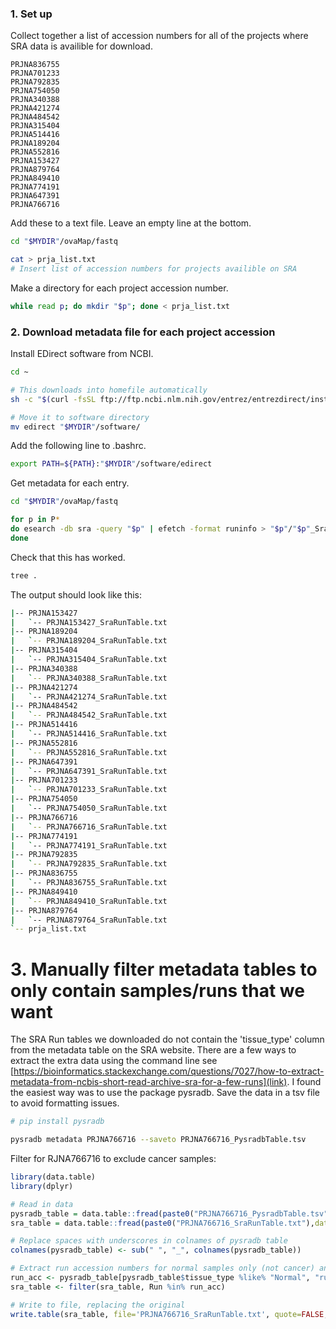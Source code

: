 ### 1. Set up
Collect together a list of accession numbers for all of the projects where SRA data is availible for download.
```text
PRJNA836755
PRJNA701233
PRJNA792835
PRJNA754050
PRJNA340388
PRJNA421274
PRJNA484542
PRJNA315404
PRJNA514416
PRJNA189204
PRJNA552816
PRJNA153427
PRJNA879764
PRJNA849410
PRJNA774191
PRJNA647391
PRJNA766716
```

Add these to a text file. Leave an empty line at the bottom.
```bash
cd "$MYDIR"/ovaMap/fastq

cat > prja_list.txt
# Insert list of accession numbers for projects availible on SRA
```

Make a directory for each project accession number.
```bash
while read p; do mkdir "$p"; done < prja_list.txt
```

### 2. Download metadata file for each project accession
Install EDirect software from NCBI.
```bash
cd ~

# This downloads into homefile automatically
sh -c "$(curl -fsSL ftp://ftp.ncbi.nlm.nih.gov/entrez/entrezdirect/install-edirect.sh)"

# Move it to software directory
mv edirect "$MYDIR"/software/
```

Add the following line to .bashrc.
```bash
export PATH=${PATH}:"$MYDIR"/software/edirect
```

Get metadata for each entry.
```bash
cd "$MYDIR"/ovaMap/fastq

for p in P*
do esearch -db sra -query "$p" | efetch -format runinfo > "$p"/"$p"_SraRunTable.txt
done 
```

Check that this has worked.
```bash
tree .
```

The output should look like this:
```bash
|-- PRJNA153427
|   `-- PRJNA153427_SraRunTable.txt
|-- PRJNA189204
|   `-- PRJNA189204_SraRunTable.txt
|-- PRJNA315404
|   `-- PRJNA315404_SraRunTable.txt
|-- PRJNA340388
|   `-- PRJNA340388_SraRunTable.txt
|-- PRJNA421274
|   `-- PRJNA421274_SraRunTable.txt
|-- PRJNA484542
|   `-- PRJNA484542_SraRunTable.txt
|-- PRJNA514416
|   `-- PRJNA514416_SraRunTable.txt
|-- PRJNA552816
|   `-- PRJNA552816_SraRunTable.txt
|-- PRJNA647391
|   `-- PRJNA647391_SraRunTable.txt
|-- PRJNA701233
|   `-- PRJNA701233_SraRunTable.txt
|-- PRJNA754050
|   `-- PRJNA754050_SraRunTable.txt
|-- PRJNA766716
|   `-- PRJNA766716_SraRunTable.txt
|-- PRJNA774191
|   `-- PRJNA774191_SraRunTable.txt
|-- PRJNA792835
|   `-- PRJNA792835_SraRunTable.txt
|-- PRJNA836755
|   `-- PRJNA836755_SraRunTable.txt
|-- PRJNA849410
|   `-- PRJNA849410_SraRunTable.txt
|-- PRJNA879764
|   `-- PRJNA879764_SraRunTable.txt
`-- prja_list.txt
```

# 3. Manually filter metadata tables to only contain samples/runs that we want
The SRA Run tables we downloaded do not contain the 'tissue_type' column from the metadata table on the SRA website. There are a few ways to extract the extra data using the command line see [https://bioinformatics.stackexchange.com/questions/7027/how-to-extract-metadata-from-ncbis-short-read-archive-sra-for-a-few-runs](link). I found the easiest way was to use the package pysradb. Save the data in a tsv file to avoid formatting issues.
```bash
# pip install pysradb

pysradb metadata PRJNA766716 --saveto PRJNA766716_PysradbTable.tsv
```
Filter for RJNA766716 to exclude cancer samples:

```R
library(data.table)
library(dplyr)

# Read in data
pysradb_table = data.table::fread(paste0("PRJNA766716_PysradbTable.tsv"),data.table = F)
sra_table = data.table::fread(paste0("PRJNA766716_SraRunTable.txt"),data.table = F)

# Replace spaces with underscores in colnames of pysradb table
colnames(pysradb_table) <- sub(" ", "_", colnames(pysradb_table))

# Extract run accession numbers for normal samples only (not cancer) and filter using these
run_acc <- pysradb_table[pysradb_table$tissue_type %like% "Normal", "run_accession"]
sra_table <- filter(sra_table, Run %in% run_acc)

# Write to file, replacing the original
write.table(sra_table, file='PRJNA766716_SraRunTable.txt', quote=FALSE, sep='\t')
```
